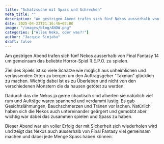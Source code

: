 ```yaml
---
title: "Schätzsuche mit Spass und Schrecken"
meta_title: ""
description: "Am gestrigen Abend trafen sich fünf Nekos ausserhalb von Final Fantasy 14 um gemeinsam das beliebte Horror-Spiel R.E.P.O. zu spielen. "
date: 2025-04-23T21:16:46+02:00
image: "/images/blog/ANOW.png"
categories: ["Alles Neko, oder was?!"]
author: "Jacquie Sinjabu"
draft: false
---
```



Am gestrigen Abend trafen sich fünf Nekos ausserhalb von Final Fantasy 14 um gemeinsam das beliebte Horror-Spiel R.E.P.O. zu spielen. 

Ziel des Spiels ist so viele Schätze wie möglich aus unheimlichen und verlassenden Orten zu bergen um den Auftragsgeber "Taxman" glücklich zu machen. Wichtig dabei ist es zu Überleben und nicht von den verschiedenen Monstern die da hausen getötet zu werden. 

Dadurch das die Nekos ja gerne chaotisch sind alberten sie natürlich viel rum und Aufträge waren spannend und verdammt lustig. Es gab Gesichtslähmungen, Bauchschmerzen und Tränen vor lachen. Natürlich haben sich die Nekos auch untereinander geärgert und gemobbt aber wichtig war dabei das zusammen spielen und Spass zu haben. 

Dieser Abend war ein voller Erfolg der mit Sicherheit sich wiederholen wird und zeigt das Nekos auch ausserhalb von Final Fantasy viel gemeinsam machen und dabei jede Menge Spass haben können.